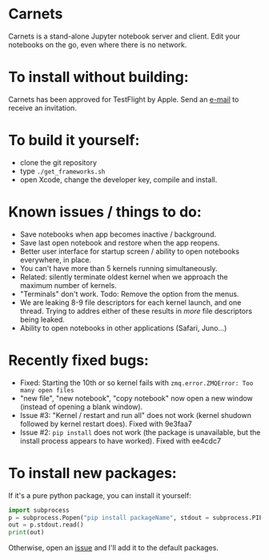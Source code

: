 # Carnets
Carnets is a stand-alone Jupyter notebook server and client. Edit your notebooks on the go, even where there is no network.

# To install without building: 

Carnets has been approved for TestFlight by Apple. Send an [e-mail](mailto:carnets_jupyter@icloud.com) to receive an invitation. 

# To build it yourself: 
- clone the git repository
- type `./get_frameworks.sh`
- open Xcode, change the developer key, compile and install.

# Known issues / things to do:

- Save notebooks when app becomes inactive / background.
- Save last open notebook and restore when the app reopens.
- Better user interface for startup screen / ability to open notebooks everywhere, in place.
- You can't have more than 5 kernels running simultaneously. 
- Related: silently terminate oldest kernel when we approach the maximum number of kernels.
- "Terminals" don't work. Todo: Remove the option from the menus.
- We are leaking 8-9 file descriptors for each kernel launch, and one thread. Trying to addres either of these results in *more* file descriptors being leaked.
- Ability to open notebooks in other applications (Safari, Juno...)

# Recently fixed bugs:

- Fixed: Starting the 10th or so kernel fails with `zmq.error.ZMQError: Too many open files`
- "new file", "new notebook", "copy notebook" now open a new window (instead of opening a blank window).
- Issue #3: "Kernel / restart and run all" does not work (kernel shudown followed by kernel restart does). Fixed with 9e3faa7
- Issue #2: `pip install` does not work (the package is unavailable, but the install process appears to have worked). Fixed with ee4cdc7

# To install new packages:

If it's a pure python package, you can install it yourself:

```python
import subprocess
p = subprocess.Popen("pip install packageName", stdout = subprocess.PIPE)
out = p.stdout.read()
print(out)
```

Otherwise, open an [issue](https://github.com/holzschu/carnets/issues) and I'll add it to the default packages. 
